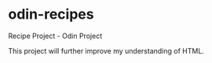 # odin-recipes
Recipe Project - Odin Project

This project will further improve my understanding of HTML.
